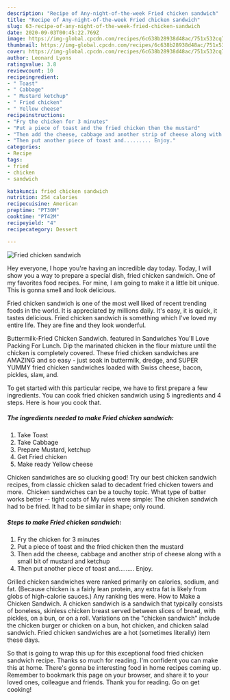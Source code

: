 ```yaml
---
description: "Recipe of Any-night-of-the-week Fried chicken sandwich"
title: "Recipe of Any-night-of-the-week Fried chicken sandwich"
slug: 63-recipe-of-any-night-of-the-week-fried-chicken-sandwich
date: 2020-09-03T00:45:22.769Z
image: https://img-global.cpcdn.com/recipes/6c638b28938d48ac/751x532cq70/fried-chicken-sandwich-recipe-main-photo.jpg
thumbnail: https://img-global.cpcdn.com/recipes/6c638b28938d48ac/751x532cq70/fried-chicken-sandwich-recipe-main-photo.jpg
cover: https://img-global.cpcdn.com/recipes/6c638b28938d48ac/751x532cq70/fried-chicken-sandwich-recipe-main-photo.jpg
author: Leonard Lyons
ratingvalue: 3.8
reviewcount: 10
recipeingredient:
- " Toast"
- " Cabbage"
- " Mustard ketchup"
- " Fried chicken"
- " Yellow cheese"
recipeinstructions:
- "Fry the chicken for 3 minutes"
- "Put a piece of toast and the fried chicken then the mustard"
- "Then add the cheese, cabbage and another strip of cheese along with a small bit of mustard and ketchup"
- "Then put another piece of toast and......... Enjoy."
categories:
- Recipe
tags:
- fried
- chicken
- sandwich

katakunci: fried chicken sandwich 
nutrition: 254 calories
recipecuisine: American
preptime: "PT30M"
cooktime: "PT42M"
recipeyield: "4"
recipecategory: Dessert

---
```



![Fried chicken sandwich](https://img-global.cpcdn.com/recipes/6c638b28938d48ac/751x532cq70/fried-chicken-sandwich-recipe-main-photo.jpg)

Hey everyone, I hope you're having an incredible day today. Today, I will show you a way to prepare a special dish, fried chicken sandwich. One of my favorites food recipes. For mine, I am going to make it a little bit unique. This is gonna smell and look delicious.

Fried chicken sandwich is one of the most well liked of recent trending foods in the world. It is appreciated by millions daily. It's easy, it is quick, it tastes delicious. Fried chicken sandwich is something which I've loved my entire life. They are fine and they look wonderful.

Buttermilk-Fried Chicken Sandwich. featured in Sandwiches You&#39;ll Love Packing For Lunch. Dip the marinated chicken in the flour mixture until the chicken is completely covered. These fried chicken sandwiches are AMAZING and so easy - just soak in buttermilk, dredge, and SUPER YUMMY fried chicken sandwiches loaded with Swiss cheese, bacon, pickles, slaw, and.


To get started with this particular recipe, we have to first prepare a few ingredients. You can cook fried chicken sandwich using 5 ingredients and 4 steps. Here is how you cook that.

<!--inarticleads1-->

##### The ingredients needed to make Fried chicken sandwich:

1. Take  Toast
1. Take  Cabbage
1. Prepare  Mustard, ketchup
1. Get  Fried chicken
1. Make ready  Yellow cheese


Chicken sandwiches are so clucking good! Try our best chicken sandwich recipes, from classic chicken salad to decadent fried chicken towers and more. ‌ Chicken sandwiches can be a touchy topic. What type of batter works better -- tight coats of My rules were simple: The chicken sandwich had to be fried. It had to be similar in shape; only round. 

<!--inarticleads2-->

##### Steps to make Fried chicken sandwich:

1. Fry the chicken for 3 minutes
1. Put a piece of toast and the fried chicken then the mustard
1. Then add the cheese, cabbage and another strip of cheese along with a small bit of mustard and ketchup
1. Then put another piece of toast and......... Enjoy.


Grilled chicken sandwiches were ranked primarily on calories, sodium, and fat. (Because chicken is a fairly lean protein, any extra fat is likely from globs of high-calorie sauces.) Any ranking ties were. How to Make a Chicken Sandwich. A chicken sandwich is a sandwich that typically consists of boneless, skinless chicken breast served between slices of bread, with pickles, on a bun, or on a roll. Variations on the &#34;chicken sandwich&#34; include the chicken burger or chicken on a bun, hot chicken, and chicken salad sandwich. Fried chicken sandwiches are a hot (sometimes literally) item these days. 

So that is going to wrap this up for this exceptional food fried chicken sandwich recipe. Thanks so much for reading. I'm confident you can make this at home. There's gonna be interesting food in home recipes coming up. Remember to bookmark this page on your browser, and share it to your loved ones, colleague and friends. Thank you for reading. Go on get cooking!
